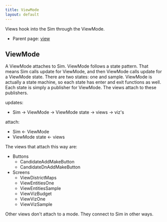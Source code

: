 ```yaml
---
title: ViewMode
layout: default
---
```


Views hook into the Sim through the ViewMode.

* Parent page: [view](view.md) 

## ViewMode

A ViewMode attaches to Sim. ViewMode follows a state pattern. That means Sim calls update for ViewMode, and then ViewMode calls update for a ViewMode state. There are two states: one and sample. ViewMode is actually a state machine, so each state has enter and exit functions as well. Each state is simply a publisher for ViewMode. The views attach to these publishers. 

updates: 

- Sim -> ViewMode -> ViewMode state -> views -> viz's

attach: 

- Sim <- ViewMode
- ViewMode state <- views

The views that attach this way are: 

* Buttons
  * CandidateAddMakeButton
  * CandidateDnAddMakeButton
* Screens
  * ViewDistrictMaps
  * ViewEntitiesOne
  * ViewEntitiesSample
  * ViewVizBudget
  * ViewVizOne
  * ViewVizSample

Other views don't attach to a mode. They connect to Sim in other ways.